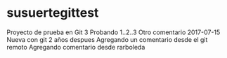 # susuertegittest
Proyecto de prueba en Git 3
Probando 1..2..3
Otro comentario 2017-07-15
Nueva con git 2 años despues
Agregando un comentario desde el git remoto
Agregando comentario desde rarboleda

